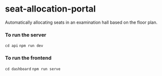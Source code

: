 # seat-allocation-portal
Automatically allocating seats in an examination hall based on the floor plan.

### To run the server
`cd api`
`npm run dev`

### To run the frontend
`cd dashboard`
`npm run serve`

